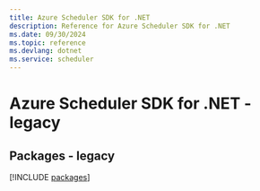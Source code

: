 ```yaml
---
title: Azure Scheduler SDK for .NET
description: Reference for Azure Scheduler SDK for .NET
ms.date: 09/30/2024
ms.topic: reference
ms.devlang: dotnet
ms.service: scheduler
---
```

# Azure Scheduler SDK for .NET - legacy
## Packages - legacy
[!INCLUDE [packages](scheduler-index.md)]